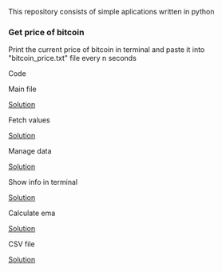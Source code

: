This repository consists of simple aplications written in python

### Get price of bitcoin

Print the current price of bitcoin in terminal and paste it into "bitcoin_price.txt" file every n seconds

Code

Main file

[Solution](API_Zonda/get_bitcoin_price.py)

Fetch values

[Solution](API_Zonda/fetch_values.py)

Manage data

[Solution](API_Zonda/manage_data.py)

Show info in terminal

[Solution](API_Zonda/show_info_in_terminal.py)

Calculate ema

[Solution](API_Zonda/calculate_ema.py)

CSV file

[Solution](API_Kraken/bitcoin_price.csv)